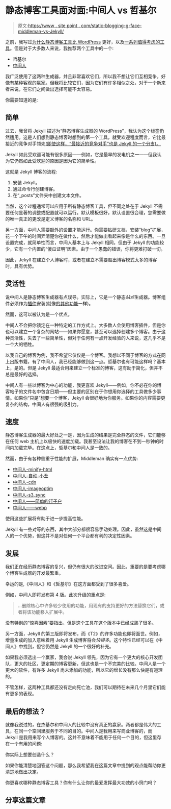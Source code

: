 # 静态博客工具面对面:中间人 vs 哲基尔

> 原文:[https://www . site point . com/static-blogging-g-face-middleman-vs-Jekyll/](https://www.sitepoint.com/static-blogging-g-face-middleman-vs-jekyll/)

之前，我写过[为什么静态博客工具比 WordPress](https://www.sitepoint.com/wordpress-vs-jekyll-might-want-make-switch/) 更好，以及[一系列值得考虑的工具](https://www.sitepoint.com/6-static-blog-generators-arent-jekyll/)。但是对于大多数人来说，我推荐两个工具中的一个:

*   哲基尔
*   [中间人](http://middlemanapp.com)

我广泛使用了这两种生成器，并且非常喜欢它们，所以我不想让它们互相竞争，好像有某种客观的赢家。但我将比较它们，因为它们有许多相似之处，对于一个新来者来说，在它们之间做出选择可能不太容易。

你需要知道的是:

## 简单

过去，我曾将 Jekyll 描述为“静态博客生成器的 WordPress”，我认为这个标签仍然适用。这是人们想到静态博客时想到的第一个工具，就受欢迎程度而言，它比最接近的竞争对手领先[(即使这样，“最接近的竞争对手”也是 Jekyll 的一个分支)。](https://www.staticgen.com)

Jekyll 如此受欢迎可能有很多原因——例如，它是最早的发电机之一——但我认为它仍然如此受欢迎的原因是因为它的简单性。

这就是 Jekyll 博客的流程:

1.  安装 Jekyll。
2.  通过命令行创建博客。
3.  在“_posts”文件夹中创建文本文件。

当然，这个过程通常可以应用于所有静态博客工具，但不同之处在于 Jekyll 不需要任何显著的调整或配置就可以运行。默认模板很好，默认设置很合理，您需要做的唯一真正的更改是定义博客的名称和 URL。

另一方面，中间人需要额外的设置才能运行。你需要钻研文档，安装“blog”扩展，花一个下午的时间弄清楚你在做什么，然后才能做出看起来像是什么的东西。一旦设置完成，就简单性而言，中间人基本上与 Jekyll 相同，但由于 Jekyll 的功能较少，它有一个内置的“傻瓜证明”因素。由于一个愚蠢的错误，你将更难打破一切。

因此，Jekyll 在建立个人博客时，或者在建立不需要超出博客模式太多的博客时，具有优势。

## 灵活性

说中间人是静态博客生成器有点误导。实际上，它是一个静态*站点*生成器。博客组件必须作为[插件](https://middlemanapp.com/basics/blogging/)安装(就像[的其他功能](http://directory.middlemanapp.com)一样)。

然而，这可以被认为是一个优点。

中间人不会把你锁定在一种特定的工作方式上。大多数人会使用博客插件，但是你也可以建立一个复杂的网站——如果你愿意，甚至可以选择创建多个博客。由于这种灵活性，失去了一些简单性，但对于任何有一点开发经验的人来说，这几乎不是一个大的牺牲。

以我自己的博客为例，我不希望它仅仅是一个博客。我想以不同于博客的方式在网上出版书籍，有了中间人，我已经能够做到这一点。哲基尔也有可能这样吗？基本上，是的。但是 Jekyll 最适合用来建立一个标准的博客，这有助于简化，但并不总是最好的选择。

中间人有一些以博客为中心的功能，我更喜欢 Jekyll——例如，你不必在你的博客帖子的文件名中包含日期——但主要的区别在于你想用你选择的工具做多少事情。如果你“只是”想要一个博客，Jekyll 会很好地为你服务。如果你的内容需要更复杂的结构，中间人有很强的吸引力。

## 速度

静态博客生成器的最大好处之一是，因为生成的结果是完全静态的文件，它们能够在任何 web 主机上以极快的速度加载。我甚至设法让我的博客在不到一秒钟的时间内加载完毕。在这点上，哲基尔和中间人是一致的。

然而，由于有各种侧重于性能的扩展，Middleman 确实有一点优势:

*   [中间人-minify-html](https://github.com/middleman/middleman-minify-html)
*   [中间人-自动-小丑](https://github.com/Octo-Labs/middleman-automatic-clowncar)
*   [中间人-cdn](https://github.com/leighmcculloch/middleman-cdn)
*   [中间人-imageoptim](https://github.com/plasticine/middleman-imageoptim)
*   [中间人-s3_sync](https://github.com/fredjean/middleman-s3_sync)
*   [中间人——简单的钉子户](https://github.com/kubenstein/middleman-simple-thumbnailer)
*   [中间人——webp](https://github.com/iiska/middleman-webp)

使用这些扩展将有助于进一步提高性能。

Jekyll 有一些对等的东西，其中大部分都很容易手动处理。因此，虽然这是中间人的一个优势，但这并不是对任何一个平台都有利的决定性因素。

## 发展

我们正在经历静态博客的复兴，但仍有很大的改进空间。因此，重要的是要考虑哪个博客生成器的开发最繁重。

幸运的是,《中间人》和《哲基尔》在这方面都受到了很多喜爱。

例如，中间人即将发布第 4 版。此次升级的重点是:

> …删除核心中许多较少使用的功能，用现有的支持更好的方法替换它们，或者将该功能移入扩展中。

没有特别的“惊喜因素”要指出，但是这个工具在这个版本中已经成熟了很多。

另一方面，Jekyll 的第三版即将发布，而《T2》的许多功能也即将面世。例如，增量生成的加入意味着用 Jekyll 生成博客将会*快得多*。这个特性已经可以在《中间人》中找到，但它仍然是 Jekyll 的一个很好的补充。

如果我必须选出一个赢家，我会说 Jekyll 领先，因为它有一个更大的核心开发团队，更大的社区，更定期的博客更新，但这也是一个不完美的比较。中间人是一个更大的软件，有许多 Jekyll 尚未添加的功能，所以它的增长没有那么快是有道理的。

不管怎样，这两种工具都还没有走向死亡池，我们可以期待在未来几个月里它们能有更多的表现。

## 最后的想法？

就像我说过的，在杰基尔和中间人的比较中没有真正的赢家。两者都是伟大的工具，在同一个空间里服务于不同的目的。中间人是我用来写商业博客的，而 Jekyll 是我用来写个人博客的。这并不意味着不能用于任何一个目的，但这里存在一个有用的问题:

你实际上想要创造什么？

如果你能清楚地回答这个问题，那么我希望我在这篇文章中提到的观点能帮助你更清楚地做出决定。

你更喜欢哪种静态博客工具？你有什么让你的最爱发挥最大功效的小窍门吗？

## 分享这篇文章